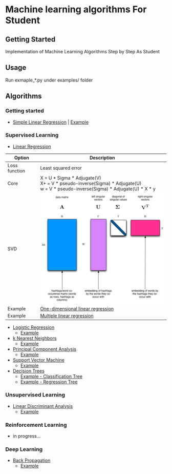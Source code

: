 # Machine learning algorithms For Student

## Getting Started
Implementation of Machine Learning Algorithms Step by Step As Student

## Usage
Run exmaple_*.py under examples/ folder

## Algorithms
### Getting started
* [Simple Linear Regression](./ml_student/simple_linear_regression/simple_linear_regression.py) | [Example](./examples/example_SimpleLinearRegression.py)

### Supervised Learning
* [Linear Regression](./ml_student/regression/regression.py)

| Option | Description |
| ------ | ----------- |
| Loss function | Least squared error |
| Core | X = U * Sigma * Adjugate(V)<br>X+ = V * pseudo-inverse(Sigma) * Adjugate(U)<br>w = V * pseudo-inverse(Sigma) * Adjugate(U) * X * y |
| SVD | ![](images/svd.png) |
| Example | [One-dimensional linear regression](./examples/example_LinearRegression.py) |
| Example | [Multiple linear regression]() |

* [Logistic Regression](./ml_student/logistic_regression/logistic_regression.py)
  * [Example](./examples/example_logit.py)
* [k Nearest Neighbors](./ml_student/k_nearest_neighbors/k_nearest_neighbors.py)
  * [Example](./examples/example_knn.py)
* [Principal Component Analysis](./ml_student/linear_discriminant_analysis/linear_discriminant_analysis.py)
  * [Example](./examples/example_lda.py)
* [Support Vector Machine](./ml_student/support_vector_machine/support_vector_machine.py)
  * [Example](./examples/example_svm.py)
* [Decision Trees](./ml_student/decision_tree/decision_tree.py)
  * [Example - Classification Tree](./examples/example_ct.py)
  * [Example - Regression Tree](./examples/example_rt.py)

### Unsupervised Learning
* [Linear Discriminant Analysis](./ml_student/principal_component_analysis/principal_component_analysis.py)
  * [Example](./examples/example_pca.py)

### Reinforcement Learning
* in progress...

### Deep Learning
* [Back Propagation](./ml_student/back_propagation/back_propagation.py)
  * [Example](./examples/example_bp.py)
